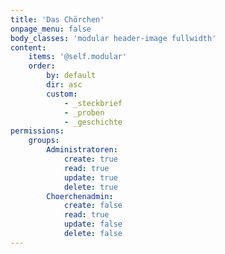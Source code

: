 ```yaml
---
title: 'Das Chörchen'
onpage_menu: false
body_classes: 'modular header-image fullwidth'
content:
    items: '@self.modular'
    order:
        by: default
        dir: asc
        custom:
            - _steckbrief
            - _proben
            - _geschichte
permissions:
    groups:
        Administratoren:
            create: true
            read: true
            update: true
            delete: true
        Choerchenadmin:
            create: false
            read: true
            update: false
            delete: false
---
```


